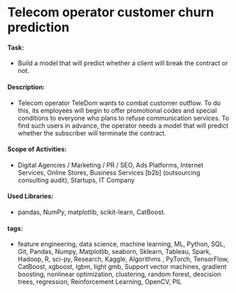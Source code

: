 # Telecom operator customer churn prediction

#### Task: 
- Build a model that will predict whether a client will break the contract or not.

#### Description:
- Telecom operator TeleDom wants to combat customer outflow. To do this, its employees will begin to offer promotional codes and special conditions to everyone who plans to refuse communication services. To find such users in advance, the operator needs a model that will predict whether the subscriber will terminate the contract.

#### Scope of Activities: 
- Digital Agencies / Marketing / PR / SEO, Ads Platforms, Internet Services, Online Stores, Business Services [b2b] (outsourcing consulting audit), Startups, IT Company

#### Used Libraries:
- pandas, NumPy, matplotlib, scikit-learn, CatBoost.

#### tags:
- feature engineering,  data science, machine learning, ML, Python, SQL, Git, Pandas, Numpy, Matplotlib, seaborn, Sklearn, Tableau, Spark, Hadoop, R, sci-py, Research, Kaggle, Algorithms , PyTorch, TensorFlow, CatBoost, xgboost, lgbm, light gmb, Support vector machines, gradient boosting, nonlinear optimization, clustering, random forest, descision trees, regression, Reinforcement Learning, OpenCV, PIL
